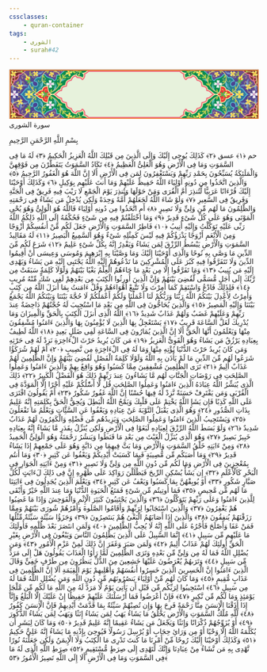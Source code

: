 ```yaml
---
cssclasses:
    - quran-container
tags:
    - الشورى
    - surah#42
---
```

<div class="quran-container">
<span class="second-border"></span>
<span class="border"></span>
<div class="head-container">
<img src="https://raw.githubusercontent.com/LORDyyyyy/obsidian-the_quran_vault/main/The%20Quran%20Vault/src/webview/surah_head.png" height=100>
<div class="surah-name">
<span class="surah-name-fnt">سورة الشورى</span>
</div>
</div>
<div class="quran-content">
<div class="name-of-god"> <p> بِسْمِ اللَّهِ الرَّحْمَنِ الرَّحِيمِ </p></div>
<p>
<span class="sign" id="f1">حم <span>﴿</span>١<span>﴾</span></span>
<span class="sign" id="f2">عسق <span>﴿</span>٢<span>﴾</span></span>
<span class="sign" id="f3">كَذَلِكَ يُوحِى إِلَيْكَ وَإِلَى الَّذِينَ مِن قَبْلِكَ اللَّهُ الْعَزِيزُ الْحَكِيمُ <span>﴿</span>٣<span>﴾</span></span>
<span class="sign" id="f4">لَهُ مَا فِى السَّمَوَتِ وَمَا فِى الْأَرْضِ وَهُوَ الْعَلِىُّ الْعَظِيمُ <span>﴿</span>٤<span>﴾</span></span>
<span class="sign" id="f5">تَكَادُ السَّمَوَتُ يَتَفَطَّرْنَ مِن فَوْقِهِنَّ وَالْمَلَئِكَةُ يُسَبِّحُونَ بِحَمْدِ رَبِّهِمْ وَيَسْتَغْفِرُونَ لِمَن فِى الْأَرْضِ أَلَا إِنَّ اللَّهَ هُوَ الْغَفُورُ الرَّحِيمُ <span>﴿</span>٥<span>﴾</span></span>
<span class="sign" id="f6">وَالَّذِينَ اتَّخَذُوا مِن دُونِهِ أَوْلِيَاءَ اللَّهُ حَفِيظٌ عَلَيْهِمْ وَمَا أَنتَ عَلَيْهِم بِوَكِيلٍ <span>﴿</span>٦<span>﴾</span></span>
<span class="sign" id="f7">وَكَذَلِكَ أَوْحَيْنَا إِلَيْكَ قُرْءَانًا عَرَبِيًّا لِّتُنذِرَ أُمَّ الْقُرَى وَمَنْ حَوْلَهَا وَتُنذِرَ يَوْمَ الْجَمْعِ لَا رَيْبَ فِيهِ فَرِيقٌ فِى الْجَنَّةِ وَفَرِيقٌ فِى السَّعِيرِ <span>﴿</span>٧<span>﴾</span></span>
<span class="sign" id="f8">وَلَوْ شَاءَ اللَّهُ لَجَعَلَهُمْ أُمَّةً وَحِدَةً وَلَكِن يُدْخِلُ مَن يَشَاءُ فِى رَحْمَتِهِ وَالظَّلِمُونَ مَا لَهُم مِّن وَلِىٍّ وَلَا نَصِيرٍ <span>﴿</span>٨<span>﴾</span></span>
<span class="sign" id="f9">أَمِ اتَّخَذُوا مِن دُونِهِ أَوْلِيَاءَ فَاللَّهُ هُوَ الْوَلِىُّ وَهُوَ يُحْىِ الْمَوْتَى وَهُوَ عَلَى كُلِّ شَىْءٍ قَدِيرٌ <span>﴿</span>٩<span>﴾</span></span>
<span class="sign" id="f10">وَمَا اخْتَلَفْتُمْ فِيهِ مِن شَىْءٍ فَحُكْمُهُ إِلَى اللَّهِ ذَلِكُمُ اللَّهُ رَبِّى عَلَيْهِ تَوَكَّلْتُ وَإِلَيْهِ أُنِيبُ <span>﴿</span>١۰<span>﴾</span></span>
<span class="sign" id="f11">فَاطِرُ السَّمَوَتِ وَالْأَرْضِ جَعَلَ لَكُم مِّنْ أَنفُسِكُمْ أَزْوَجًا وَمِنَ الْأَنْعَمِ أَزْوَجًا يَذْرَؤُكُمْ فِيهِ لَيْسَ كَمِثْلِهِ شَىْءٌ وَهُوَ السَّمِيعُ الْبَصِيرُ <span>﴿</span>١١<span>﴾</span></span>
<span class="sign" id="f12">لَهُ مَقَالِيدُ السَّمَوَتِ وَالْأَرْضِ يَبْسُطُ الرِّزْقَ لِمَن يَشَاءُ وَيَقْدِرُ إِنَّهُ بِكُلِّ شَىْءٍ عَلِيمٌ <span>﴿</span>١٢<span>﴾</span></span>
<span class="sign" id="f13">شَرَعَ لَكُم مِّنَ الدِّينِ مَا وَصَّى بِهِ نُوحًا وَالَّذِى أَوْحَيْنَا إِلَيْكَ وَمَا وَصَّيْنَا بِهِ إِبْرَهِيمَ وَمُوسَى وَعِيسَى أَنْ أَقِيمُوا الدِّينَ وَلَا تَتَفَرَّقُوا فِيهِ كَبُرَ عَلَى الْمُشْرِكِينَ مَا تَدْعُوهُمْ إِلَيْهِ اللَّهُ يَجْتَبِى إِلَيْهِ مَن يَشَاءُ وَيَهْدِى إِلَيْهِ مَن يُنِيبُ <span>﴿</span>١٣<span>﴾</span></span>
<span class="sign" id="f14">وَمَا تَفَرَّقُوا إِلَّا مِن بَعْدِ مَا جَاءَهُمُ الْعِلْمُ بَغْيًا بَيْنَهُمْ وَلَوْلَا كَلِمَةٌ سَبَقَتْ مِن رَّبِّكَ إِلَى أَجَلٍ مُّسَمًّى لَّقُضِىَ بَيْنَهُمْ وَإِنَّ الَّذِينَ أُورِثُوا الْكِتَبَ مِن بَعْدِهِمْ لَفِى شَكٍّ مِّنْهُ مُرِيبٍ <span>﴿</span>١٤<span>﴾</span></span>
<span class="sign" id="f15">فَلِذَلِكَ فَادْعُ وَاسْتَقِمْ كَمَا أُمِرْتَ وَلَا تَتَّبِعْ أَهْوَاءَهُمْ وَقُلْ ءَامَنتُ بِمَا أَنزَلَ اللَّهُ مِن كِتَبٍ وَأُمِرْتُ لِأَعْدِلَ بَيْنَكُمُ اللَّهُ رَبُّنَا وَرَبُّكُمْ لَنَا أَعْمَلُنَا وَلَكُمْ أَعْمَلُكُمْ لَا حُجَّةَ بَيْنَنَا وَبَيْنَكُمُ اللَّهُ يَجْمَعُ بَيْنَنَا وَإِلَيْهِ الْمَصِيرُ <span>﴿</span>١٥<span>﴾</span></span>
<span class="sign" id="f16">وَالَّذِينَ يُحَاجُّونَ فِى اللَّهِ مِن بَعْدِ مَا اسْتُجِيبَ لَهُ حُجَّتُهُمْ دَاحِضَةٌ عِندَ رَبِّهِمْ وَعَلَيْهِمْ غَضَبٌ وَلَهُمْ عَذَابٌ شَدِيدٌ <span>﴿</span>١٦<span>﴾</span></span>
<span class="sign" id="f17">اللَّهُ الَّذِى أَنزَلَ الْكِتَبَ بِالْحَقِّ وَالْمِيزَانَ وَمَا يُدْرِيكَ لَعَلَّ السَّاعَةَ قَرِيبٌ <span>﴿</span>١٧<span>﴾</span></span>
<span class="sign" id="f18">يَسْتَعْجِلُ بِهَا الَّذِينَ لَا يُؤْمِنُونَ بِهَا وَالَّذِينَ ءَامَنُوا مُشْفِقُونَ مِنْهَا وَيَعْلَمُونَ أَنَّهَا الْحَقُّ أَلَا إِنَّ الَّذِينَ يُمَارُونَ فِى السَّاعَةِ لَفِى ضَلَلٍ بَعِيدٍ <span>﴿</span>١٨<span>﴾</span></span>
<span class="sign" id="f19">اللَّهُ لَطِيفٌ بِعِبَادِهِ يَرْزُقُ مَن يَشَاءُ وَهُوَ الْقَوِىُّ الْعَزِيزُ <span>﴿</span>١٩<span>﴾</span></span>
<span class="sign" id="f20">مَن كَانَ يُرِيدُ حَرْثَ الْءَاخِرَةِ نَزِدْ لَهُ فِى حَرْثِهِ وَمَن كَانَ يُرِيدُ حَرْثَ الدُّنْيَا نُؤْتِهِ مِنْهَا وَمَا لَهُ فِى الْءَاخِرَةِ مِن نَّصِيبٍ <span>﴿</span>٢۰<span>﴾</span></span>
<span class="sign" id="f21">أَمْ لَهُمْ شُرَكَؤُا شَرَعُوا لَهُم مِّنَ الدِّينِ مَا لَمْ يَأْذَن بِهِ اللَّهُ وَلَوْلَا كَلِمَةُ الْفَصْلِ لَقُضِىَ بَيْنَهُمْ وَإِنَّ الظَّلِمِينَ لَهُمْ عَذَابٌ أَلِيمٌ <span>﴿</span>٢١<span>﴾</span></span>
<span class="sign" id="f22">تَرَى الظَّلِمِينَ مُشْفِقِينَ مِمَّا كَسَبُوا وَهُوَ وَاقِعٌ بِهِمْ وَالَّذِينَ ءَامَنُوا وَعَمِلُوا الصَّلِحَتِ فِى رَوْضَاتِ الْجَنَّاتِ لَهُم مَّا يَشَاءُونَ عِندَ رَبِّهِمْ ذَلِكَ هُوَ الْفَضْلُ الْكَبِيرُ <span>﴿</span>٢٢<span>﴾</span></span>
<span class="sign" id="f23">ذَلِكَ الَّذِى يُبَشِّرُ اللَّهُ عِبَادَهُ الَّذِينَ ءَامَنُوا وَعَمِلُوا الصَّلِحَتِ قُل لَّا أَسَْٔلُكُمْ عَلَيْهِ أَجْرًا إِلَّا الْمَوَدَّةَ فِى الْقُرْبَى وَمَن يَقْتَرِفْ حَسَنَةً نَّزِدْ لَهُ فِيهَا حُسْنًا إِنَّ اللَّهَ غَفُورٌ شَكُورٌ <span>﴿</span>٢٣<span>﴾</span></span>
<span class="sign" id="f24">أَمْ يَقُولُونَ افْتَرَى عَلَى اللَّهِ كَذِبًا فَإِن يَشَإِ اللَّهُ يَخْتِمْ عَلَى قَلْبِكَ وَيَمْحُ اللَّهُ الْبَطِلَ وَيُحِقُّ الْحَقَّ بِكَلِمَتِهِ إِنَّهُ عَلِيمٌ بِذَاتِ الصُّدُورِ <span>﴿</span>٢٤<span>﴾</span></span>
<span class="sign" id="f25">وَهُوَ الَّذِى يَقْبَلُ التَّوْبَةَ عَنْ عِبَادِهِ وَيَعْفُوا عَنِ السَّئَِّاتِ وَيَعْلَمُ مَا تَفْعَلُونَ <span>﴿</span>٢٥<span>﴾</span></span>
<span class="sign" id="f26">وَيَسْتَجِيبُ الَّذِينَ ءَامَنُوا وَعَمِلُوا الصَّلِحَتِ وَيَزِيدُهُم مِّن فَضْلِهِ وَالْكَفِرُونَ لَهُمْ عَذَابٌ شَدِيدٌ <span>﴿</span>٢٦<span>﴾</span></span>
<span class="sign" id="f27">وَلَوْ بَسَطَ اللَّهُ الرِّزْقَ لِعِبَادِهِ لَبَغَوْا فِى الْأَرْضِ وَلَكِن يُنَزِّلُ بِقَدَرٍ مَّا يَشَاءُ إِنَّهُ بِعِبَادِهِ خَبِيرٌ بَصِيرٌ <span>﴿</span>٢٧<span>﴾</span></span>
<span class="sign" id="f28">وَهُوَ الَّذِى يُنَزِّلُ الْغَيْثَ مِن بَعْدِ مَا قَنَطُوا وَيَنشُرُ رَحْمَتَهُ وَهُوَ الْوَلِىُّ الْحَمِيدُ <span>﴿</span>٢٨<span>﴾</span></span>
<span class="sign" id="f29">وَمِنْ ءَايَتِهِ خَلْقُ السَّمَوَتِ وَالْأَرْضِ وَمَا بَثَّ فِيهِمَا مِن دَابَّةٍ وَهُوَ عَلَى جَمْعِهِمْ إِذَا يَشَاءُ قَدِيرٌ <span>﴿</span>٢٩<span>﴾</span></span>
<span class="sign" id="f30">وَمَا أَصَبَكُم مِّن مُّصِيبَةٍ فَبِمَا كَسَبَتْ أَيْدِيكُمْ وَيَعْفُوا عَن كَثِيرٍ <span>﴿</span>٣۰<span>﴾</span></span>
<span class="sign" id="f31">وَمَا أَنتُم بِمُعْجِزِينَ فِى الْأَرْضِ وَمَا لَكُم مِّن دُونِ اللَّهِ مِن وَلِىٍّ وَلَا نَصِيرٍ <span>﴿</span>٣١<span>﴾</span></span>
<span class="sign" id="f32">وَمِنْ ءَايَتِهِ الْجَوَارِ فِى الْبَحْرِ كَالْأَعْلَمِ <span>﴿</span>٣٢<span>﴾</span></span>
<span class="sign" id="f33">إِن يَشَأْ يُسْكِنِ الرِّيحَ فَيَظْلَلْنَ رَوَاكِدَ عَلَى ظَهْرِهِ إِنَّ فِى ذَلِكَ لَءَايَتٍ لِّكُلِّ صَبَّارٍ شَكُورٍ <span>﴿</span>٣٣<span>﴾</span></span>
<span class="sign" id="f34">أَوْ يُوبِقْهُنَّ بِمَا كَسَبُوا وَيَعْفُ عَن كَثِيرٍ <span>﴿</span>٣٤<span>﴾</span></span>
<span class="sign" id="f35">وَيَعْلَمَ الَّذِينَ يُجَدِلُونَ فِى ءَايَتِنَا مَا لَهُم مِّن مَّحِيصٍ <span>﴿</span>٣٥<span>﴾</span></span>
<span class="sign" id="f36">فَمَا أُوتِيتُم مِّن شَىْءٍ فَمَتَعُ الْحَيَوةِ الدُّنْيَا وَمَا عِندَ اللَّهِ خَيْرٌ وَأَبْقَى لِلَّذِينَ ءَامَنُوا وَعَلَى رَبِّهِمْ يَتَوَكَّلُونَ <span>﴿</span>٣٦<span>﴾</span></span>
<span class="sign" id="f37">وَالَّذِينَ يَجْتَنِبُونَ كَبَئِرَ الْإِثْمِ وَالْفَوَحِشَ وَإِذَا مَا غَضِبُوا هُمْ يَغْفِرُونَ <span>﴿</span>٣٧<span>﴾</span></span>
<span class="sign" id="f38">وَالَّذِينَ اسْتَجَابُوا لِرَبِّهِمْ وَأَقَامُوا الصَّلَوةَ وَأَمْرُهُمْ شُورَى بَيْنَهُمْ وَمِمَّا رَزَقْنَهُمْ يُنفِقُونَ <span>﴿</span>٣٨<span>﴾</span></span>
<span class="sign" id="f39">وَالَّذِينَ إِذَا أَصَابَهُمُ الْبَغْىُ هُمْ يَنتَصِرُونَ <span>﴿</span>٣٩<span>﴾</span></span>
<span class="sign" id="f40">وَجَزَؤُا سَيِّئَةٍ سَيِّئَةٌ مِّثْلُهَا فَمَنْ عَفَا وَأَصْلَحَ فَأَجْرُهُ عَلَى اللَّهِ إِنَّهُ لَا يُحِبُّ الظَّلِمِينَ <span>﴿</span>٤۰<span>﴾</span></span>
<span class="sign" id="f41">وَلَمَنِ انتَصَرَ بَعْدَ ظُلْمِهِ فَأُولَئِكَ مَا عَلَيْهِم مِّن سَبِيلٍ <span>﴿</span>٤١<span>﴾</span></span>
<span class="sign" id="f42">إِنَّمَا السَّبِيلُ عَلَى الَّذِينَ يَظْلِمُونَ النَّاسَ وَيَبْغُونَ فِى الْأَرْضِ بِغَيْرِ الْحَقِّ أُولَئِكَ لَهُمْ عَذَابٌ أَلِيمٌ <span>﴿</span>٤٢<span>﴾</span></span>
<span class="sign" id="f43">وَلَمَن صَبَرَ وَغَفَرَ إِنَّ ذَلِكَ لَمِنْ عَزْمِ الْأُمُورِ <span>﴿</span>٤٣<span>﴾</span></span>
<span class="sign" id="f44">وَمَن يُضْلِلِ اللَّهُ فَمَا لَهُ مِن وَلِىٍّ مِّن بَعْدِهِ وَتَرَى الظَّلِمِينَ لَمَّا رَأَوُا الْعَذَابَ يَقُولُونَ هَلْ إِلَى مَرَدٍّ مِّن سَبِيلٍ <span>﴿</span>٤٤<span>﴾</span></span>
<span class="sign" id="f45">وَتَرَىهُمْ يُعْرَضُونَ عَلَيْهَا خَشِعِينَ مِنَ الذُّلِّ يَنظُرُونَ مِن طَرْفٍ خَفِىٍّ وَقَالَ الَّذِينَ ءَامَنُوا إِنَّ الْخَسِرِينَ الَّذِينَ خَسِرُوا أَنفُسَهُمْ وَأَهْلِيهِمْ يَوْمَ الْقِيَمَةِ أَلَا إِنَّ الظَّلِمِينَ فِى عَذَابٍ مُّقِيمٍ <span>﴿</span>٤٥<span>﴾</span></span>
<span class="sign" id="f46">وَمَا كَانَ لَهُم مِّنْ أَوْلِيَاءَ يَنصُرُونَهُم مِّن دُونِ اللَّهِ وَمَن يُضْلِلِ اللَّهُ فَمَا لَهُ مِن سَبِيلٍ <span>﴿</span>٤٦<span>﴾</span></span>
<span class="sign" id="f47">اسْتَجِيبُوا لِرَبِّكُم مِّن قَبْلِ أَن يَأْتِىَ يَوْمٌ لَّا مَرَدَّ لَهُ مِنَ اللَّهِ مَا لَكُم مِّن مَّلْجَإٍ يَوْمَئِذٍ وَمَا لَكُم مِّن نَّكِيرٍ <span>﴿</span>٤٧<span>﴾</span></span>
<span class="sign" id="f48">فَإِنْ أَعْرَضُوا فَمَا أَرْسَلْنَكَ عَلَيْهِمْ حَفِيظًا إِنْ عَلَيْكَ إِلَّا الْبَلَغُ وَإِنَّا إِذَا أَذَقْنَا الْإِنسَنَ مِنَّا رَحْمَةً فَرِحَ بِهَا وَإِن تُصِبْهُمْ سَيِّئَةٌ بِمَا قَدَّمَتْ أَيْدِيهِمْ فَإِنَّ الْإِنسَنَ كَفُورٌ <span>﴿</span>٤٨<span>﴾</span></span>
<span class="sign" id="f49">لِّلَّهِ مُلْكُ السَّمَوَتِ وَالْأَرْضِ يَخْلُقُ مَا يَشَاءُ يَهَبُ لِمَن يَشَاءُ إِنَثًا وَيَهَبُ لِمَن يَشَاءُ الذُّكُورَ <span>﴿</span>٤٩<span>﴾</span></span>
<span class="sign" id="f50">أَوْ يُزَوِّجُهُمْ ذُكْرَانًا وَإِنَثًا وَيَجْعَلُ مَن يَشَاءُ عَقِيمًا إِنَّهُ عَلِيمٌ قَدِيرٌ <span>﴿</span>٥۰<span>﴾</span></span>
<span class="sign" id="f51">وَمَا كَانَ لِبَشَرٍ أَن يُكَلِّمَهُ اللَّهُ إِلَّا وَحْيًا أَوْ مِن وَرَائِ حِجَابٍ أَوْ يُرْسِلَ رَسُولًا فَيُوحِىَ بِإِذْنِهِ مَا يَشَاءُ إِنَّهُ عَلِىٌّ حَكِيمٌ <span>﴿</span>٥١<span>﴾</span></span>
<span class="sign" id="f52">وَكَذَلِكَ أَوْحَيْنَا إِلَيْكَ رُوحًا مِّنْ أَمْرِنَا مَا كُنتَ تَدْرِى مَا الْكِتَبُ وَلَا الْإِيمَنُ وَلَكِن جَعَلْنَهُ نُورًا نَّهْدِى بِهِ مَن نَّشَاءُ مِنْ عِبَادِنَا وَإِنَّكَ لَتَهْدِى إِلَى صِرَطٍ مُّسْتَقِيمٍ <span>﴿</span>٥٢<span>﴾</span></span>
<span class="sign" id="f53">صِرَطِ اللَّهِ الَّذِى لَهُ مَا فِى السَّمَوَتِ وَمَا فِى الْأَرْضِ أَلَا إِلَى اللَّهِ تَصِيرُ الْأُمُورُ <span>﴿</span>٥٣<span>﴾</span></span>

</p>
</div>
<span class="border" style="margin-top:25px;"></span>
<span class="second-border-bottom"></span>
</div>
